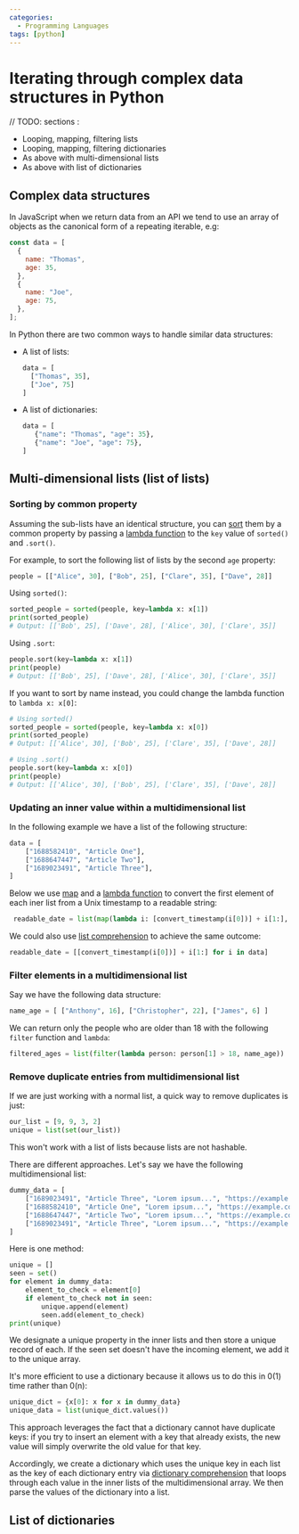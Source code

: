 ```yaml
---
categories:
  - Programming Languages
tags: [python]
---
```


# Iterating through complex data structures in Python

// TODO: sections :

- Looping, mapping, filtering lists
- Looping, mapping, filtering dictionaries
- As above with multi-dimensional lists
- As above with list of dictionaries

## Complex data structures

In JavaScript when we return data from an API we tend to use an array of objects
as the canonical form of a repeating iterable, e.g:

```js
const data = [
  {
    name: "Thomas",
    age: 35,
  },
  {
    name: "Joe",
    age: 75,
  },
];
```

In Python there are two common ways to handle similar data structures:

- A list of lists:
  ```py
  data = [
    ["Thomas", 35],
    ["Joe", 75]
  ]
  ```
- A list of dictionaries:
  ```py
  data = [
     {"name": "Thomas", "age": 35},
     {"name": "Joe", "age": 75},
  ]
  ```

## Multi-dimensional lists (list of lists)

### Sorting by common property

Assuming the sub-lists have an identical structure, you can
[sort](/Programming_Languages/Python/Syntax/Sorting_lists_in_Python.md) them by
a common property by passing a
[lambda function](/Programming_Languages/Python/Syntax/Lambdas_in_Python.md) to
the `key` value of `sorted()` and `.sort()`.

For example, to sort the following list of lists by the second `age` property:

```python
people = [["Alice", 30], ["Bob", 25], ["Clare", 35], ["Dave", 28]]
```

Using `sorted()`:

```py
sorted_people = sorted(people, key=lambda x: x[1])
print(sorted_people)
# Output: [['Bob', 25], ['Dave', 28], ['Alice', 30], ['Clare', 35]]
```

Using `.sort`:

```py
people.sort(key=lambda x: x[1])
print(people)
# Output: [['Bob', 25], ['Dave', 28], ['Alice', 30], ['Clare', 35]]
```

If you want to sort by name instead, you could change the lambda function to
`lambda x: x[0]`:

```python
# Using sorted()
sorted_people = sorted(people, key=lambda x: x[0])
print(sorted_people)
# Output: [['Alice', 30], ['Bob', 25], ['Clare', 35], ['Dave', 28]]

# Using .sort()
people.sort(key=lambda x: x[0])
print(people)
# Output: [['Alice', 30], ['Bob', 25], ['Clare', 35], ['Dave', 28]]
```

### Updating an inner value within a multidimensional list

In the following example we have a list of the following structure:

```py
data = [
    ["1688582410", "Article One"],
    ["1688647447", "Article Two"],
    ["1689023491", "Article Three"],
]
```

Below we use
[map](/Programming_Languages/Python/Syntax/Map_and_filter_in_Python.md) and a
[lambda function](/Programming_Languages/Python/Syntax/Lambdas_in_Python.md) to
convert the first element of each iner list from a Unix timestamp to a readable
string:

```py
 readable_date = list(map(lambda i: [convert_timestamp(i[0])] + i[1:], date))
```

We could also use
[list comprehension](/Programming_Languages/Python/Syntax/List_comprehension_etc.md)
to achieve the same outcome:

```py
readable_date = [[convert_timestamp(i[0])] + i[1:] for i in data]
```

### Filter elements in a multidimensional list

Say we have the following data structure:

```py
name_age = [ ["Anthony", 16], ["Christopher", 22], ["James", 6] ]
```

We can return only the people who are older than 18 with the following `filter`
function and `lambda`:

```py
filtered_ages = list(filter(lambda person: person[1] > 18, name_age))
```

### Remove duplicate entries from multidimensional list

If we are just working with a normal list, a quick way to remove duplicates is
just:

```py
our_list = [9, 9, 3, 2]
unique = list(set(our_list))
```

This won't work with a list of lists because lists are not hashable.

There are different approaches. Let's say we have the following multidimensional
list:

```py
dummy_data = [
    ["1689023491", "Article Three", "Lorem ipsum...", "https://example.com"],
    ["1688582410", "Article One", "Lorem ipsum...", "https://example.com"],
    ["1688647447", "Article Two", "Lorem ipsum...", "https://example.com"],
    ["1689023491", "Article Three", "Lorem ipsum...", "https://example.com"],
]
```

Here is one method:

```py
unique = []
seen = set()
for element in dummy_data:
    element_to_check = element[0]
    if element_to_check not in seen:
        unique.append(element)
        seen.add(element_to_check)
print(unique)
```

We designate a unique property in the inner lists and then store a unique record
of each. If the seen set doesn't have the incoming element, we add it to the
unique array.

It's more efficient to use a dictionary because it allows us to do this in 0(1)
time rather than 0(n):

```py
unique_dict = {x[0]: x for x in dummy_data}
unique_data = list(unique_dict.values())
```

This approach leverages the fact that a dictionary cannot have duplicate keys:
if you try to insert an element with a key that already exists, the new value
will simply overwrite the old value for that key.

Accordingly, we create a dictionary which uses the unique key in each list as
the key of each dictionary entry via
[dictionary comprehension](/Programming_Languages/Python/Syntax/List_comprehension_etc.md#dictionary-comprehension)
that loops through each value in the inner lists of the multidimensional array.
We then parse the values of the dictionary into a list.

## List of dictionaries
